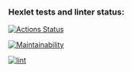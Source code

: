 ### Hexlet tests and linter status:
[![Actions Status](https://github.com/z17/python-project-lvl2/workflows/hexlet-check/badge.svg)](https://github.com/z17/python-project-lvl2/actions)

[![Maintainability](https://api.codeclimate.com/v1/badges/a99a88d28ad37a79dbf6/maintainability)](https://codeclimate.com/github/codeclimate/codeclimate/maintainability)

[![lint](https://github.com/z17/python-project-lvl2/actions/workflows/lint.yml/badge.svg)](https://github.com/z17/python-project-lvl2/actions/workflows/lint.yml)
